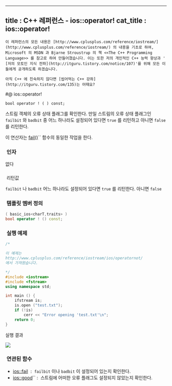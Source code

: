 ----------------
title : C++ 레퍼런스 - ios::operator!
cat_title :  ios::operator!
--------------



```warning
이 레퍼런스의 모든 내용은 [http://www.cplusplus.com/reference/iostream/](http://www.cplusplus.com/reference/iostream/) 의 내용을 기초로 하여, Microsoft 의 MSDN 과 Bjarne Stroustrup 의 책 <<The C++ Programming Language>> 를 참고로 하여 만들어졌습니다. 이는 또한 저의 개인적인 C++ 능력 향상과 ' [저의 모토인 지식 전파](http://itguru.tistory.com/notice/107)'를 위해 모든 이들에게 공개하도록 하겠습니다.
```

```info
아직 C++ 에 친숙하지 않다면 [씹어먹는 C++ 강좌](http://itguru.tistory.com/135)는 어때요?
```

#@ ios::operator!

```info
bool operator ! ( ) const;
```


스트림 객체의 오류 상태 플래그를 확인한다.
만일 스트림의 오류 상태 플래그인 `failbit` 와 `badbit` 중 어느 하나라도 설정되어 있다면 `true` 를 리턴하고 아니면 `false` 를 리턴한다.

이 연산자는 [fail()](http://itguru.tistory.com/165)`` 함수의 동일한 작업을 한다.



###  인자


없다



### 
 리턴값




`failbit` 나 `badbit` 어느 하나라도 설정되어 있다면 `true` 를 리턴한다.
아니면 `false`



###  템플릿 멤버 정의




```cpp
( basic_ios<charT,traits> )
bool operator ! () const;
```




###  실행 예제



```cpp
/*

이 예제는
http://www.cplusplus.com/reference/iostream/ios/operatornot/
에서 가져왔습니다.

*/
#include <iostream>
#include <fstream>
using namespace std;

int main () {
    ifstream is;
    is.open ("test.txt");
    if (!is)
        cerr << "Error opening 'test.txt'\n";
    return 0;
}
```


실행 결과


![](http://img1.daumcdn.net/thumb/R1920x0/?fname=http%3A%2F%2Fcfile23.uf.tistory.com%2Fimage%2F1265704E4EA3679D21067B)

###  연관된 함수

*  [ios::fail](http://itguru.tistory.com/165)  :  `failbit` 이나 `badbit` 이 설정되어 있는지 확인한다.
*  [ios::good](http://itguru.tistory.com/164)`` :  스트림에 어떠한 오류 플래그도 설정되지 않았는지 확인한다.
